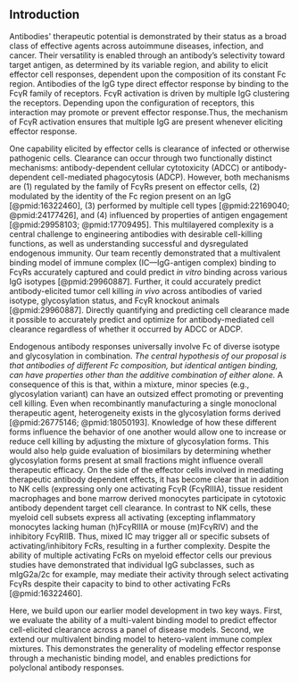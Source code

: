 ## Introduction

Antibodies' therapeutic potential is demonstrated by their status as a broad class of effective agents across autoimmune diseases, infection, and cancer. Their versatility is enabled through an antibody’s selectivity toward target antigen, as determined by its variable region, and ability to elicit effector cell responses, dependent upon the composition of its constant Fc region. Antibodies of the IgG type direct effector response by binding to the FcγR family of receptors. FcγR activation is driven by multiple IgG clustering the receptors. Depending upon the configuration of receptors, this interaction may promote or prevent effector response.Thus, the mechanism of FcγR activation ensures that multiple IgG are present whenever eliciting effector response.

One capability elicited by effector cells is clearance of infected or otherwise pathogenic cells. Clearance can occur through two functionally distinct mechanisms: antibody-dependent cellular cytotoxicity (ADCC) or antibody-dependent cell-mediated phagocytosis (ADCP). However, both mechanisms are (1) regulated by the family of FcγRs present on effector cells, (2) modulated by the identity of the Fc region present on an IgG [@pmid:16322460], (3) performed by multiple cell types [@pmid:22169040; @pmid:24177426], and (4) influenced by properties of antigen engagement [@pmid:29958103; @pmid:17709495]. This multilayered complexity is a central challenge to engineering antibodies with desirable cell-killing functions, as well as understanding successful and dysregulated endogenous immunity. Our team recently demonstrated that a multivalent binding model of immune complex (IC—IgG-antigen complex) binding to FcγRs accurately captured and could predict *in vitro* binding across various IgG isotypes [@pmid:29960887]. Further, it could accurately predict antibody-elicited tumor cell killing *in vivo* across antibodies of varied isotype, glycosylation status, and FcγR knockout animals [@pmid:29960887]. Directly quantifying and predicting cell clearance made it possible to accurately predict and optimize for antibody-mediated cell clearance regardless of whether it occurred by ADCC or ADCP.

Endogenous antibody responses universally involve Fc of diverse isotype and glycosylation in combination. *The central hypothesis of our proposal is that antibodies of different Fc composition, but identical antigen binding, can have properties other than the additive combination of either alone.* A consequence of this is that, within a mixture, minor species (e.g., glycosylation variant) can have an outsized effect promoting or preventing cell killing. Even when recombinantly manufacturing a single monoclonal therapeutic agent, heterogeneity exists in the glycosylation forms derived [@pmid:26775146; @pmid:18050193]. Knowledge of how these different forms influence the behavior of one another would allow one to increase or reduce cell killing by adjusting the mixture of glycosylation forms. This would also help guide evaluation of biosimilars by determining whether glycosylation forms present at small fractions might influence overall therapeutic efficacy. On the side of the effector cells involved in mediating therapeutic antibody dependent effects, it has become clear that in addition to NK cells (expressing only one activating FcγR (FcγRIIIA), tissue resident macrophages and bone marrow derived monocytes participate in cytotoxic antibody dependent target cell clearance. In contrast to NK cells, these myeloid cell subsets express all activating (excepting inflammatory monocytes lacking human (h)FcγRIIIA or mouse (m)FcγRIV) and the inhibitory FcγRIIB. Thus, mixed IC may trigger all or specific subsets of activating/inhibitory FcRs, resulting in a further complexity. Despite the ability of multiple activating FcRs on myeloid effector cells our previous studies have demonstrated that individual IgG subclasses, such as mIgG2a/2c for example, may mediate their activity through select activating FcγRs despite their capacity to bind to other activating FcRs [@pmid:16322460].

Here, we build upon our earlier model development in two key ways. First, we evaluate the ability of a multi-valent binding model to predict effector cell-elicited clearance across a panel of disease models. Second, we extend our multivalent binding model to hetero-valent immune complex mixtures. This demonstrates the generality of modeling effector response through a mechanistic binding model, and enables predictions for polyclonal antibody responses.
